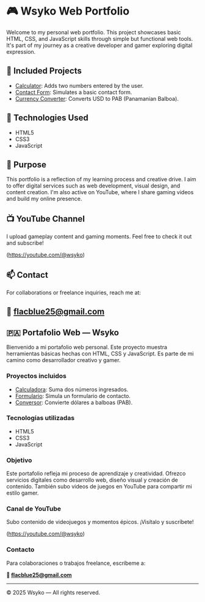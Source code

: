 # 🎮 Wsyko Web Portfolio

Welcome to my personal web portfolio. This project showcases basic HTML, CSS, and JavaScript skills through simple but functional web tools. It's part of my journey as a creative developer and gamer exploring digital expression.

## 🚀 Included Projects

- [Calculator](calculadora.html): Adds two numbers entered by the user.
- [Contact Form](formulario.html): Simulates a basic contact form.
- [Currency Converter](conversor.html): Converts USD to PAB (Panamanian Balboa).

## 🎨 Technologies Used

- HTML5  
- CSS3  
- JavaScript  

## 📌 Purpose

This portfolio is a reflection of my learning process and creative drive. I aim to offer digital services such as web development, visual design, and content creation. I'm also active on YouTube, where I share gaming videos and build my online presence.

## 📺 YouTube Channel

I upload gameplay content and gaming moments. Feel free to check it out and subscribe!

(https://youtube.com/@wsyko)

## 📫 Contact

For collaborations or freelance inquiries, reach me at:

**📧 flacblue25@gmail.com**
---

## 🇵🇦 Portafolio Web — Wsyko

Bienvenido a mi portafolio web personal. Este proyecto muestra herramientas básicas hechas con HTML, CSS y JavaScript. Es parte de mi camino como desarrollador creativo y gamer.

### Proyectos incluidos

- [Calculadora](calculadora.html): Suma dos números ingresados.
- [Formulario](formulario.html): Simula un formulario de contacto.
- [Conversor](conversor.html): Convierte dólares a balboas (PAB).

### Tecnologías utilizadas

- HTML5  
- CSS3  
- JavaScript  

### Objetivo

Este portafolio refleja mi proceso de aprendizaje y creatividad. Ofrezco servicios digitales como desarrollo web, diseño visual y creación de contenido. También subo videos de juegos en YouTube para compartir mi estilo gamer.

### Canal de YouTube

Subo contenido de videojuegos y momentos épicos. ¡Visítalo y suscríbete!

(https://youtube.com/@wsyko)

### Contacto

Para colaboraciones o trabajos freelance, escríbeme a:

**📧 flacblue25@gmail.com**

---

© 2025 Wsyko — All rights reserved.
